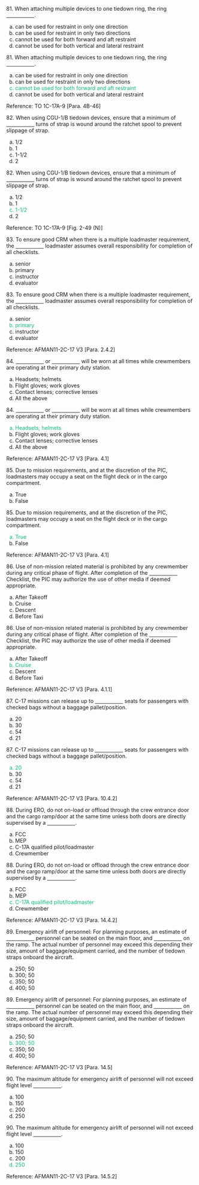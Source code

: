 <section data-auto-animate>
<p>81. When attaching multiple devices to one tiedown ring, the ring <span style="text-decoration: underline; white-space: pre;">                   </span>.</p>
<ol>
<li type="a">can be used for restraint in only one direction</li>
<li type="a">can be used for restraint in only two directions</li>
<li type="a">cannot be used for both forward and aft restraint</li>
<li type="a">cannot be used for both vertical and lateral restraint</li>
</ol>
</section>

<section>
<section data-auto-animate>
<p>81. When attaching multiple devices to one tiedown ring, the ring <span style="text-decoration: underline; white-space: pre;">                   </span>.</p>
<ol>
<li type="a">can be used for restraint in only one direction</li>
<li type="a">can be used for restraint in only two directions</li>
<li type="a" style="color: #10B981;">cannot be used for both forward and aft restraint</li>
<li type="a">cannot be used for both vertical and lateral restraint</li>
</ol>
</section>
<section>Reference: TO 1C-17A-9 [Para. 4B-46]</section>
</section>

<section data-auto-animate>
<p>82. When using CGU-1/B tiedown devices, ensure that a minimum of <span style="text-decoration: underline; white-space: pre;">                   </span> turns of strap is wound around the ratchet spool to prevent slippage of strap.</p>
<ol>
<li type="a">1/2</li>
<li type="a">1</li>
<li type="a">1-1/2</li>
<li type="a">2</li>
</ol>
</section>

<section>
<section data-auto-animate>
<p>82. When using CGU-1/B tiedown devices, ensure that a minimum of <span style="text-decoration: underline; white-space: pre;">                   </span> turns of strap is wound around the ratchet spool to prevent slippage of strap.</p>
<ol>
<li type="a">1/2</li>
<li type="a">1</li>
<li type="a" style="color: #10B981;">1-1/2</li>
<li type="a">2</li>
</ol>
</section>
<section>Reference: TO 1C-17A-9 [Fig. 2-49 (N)]</section>
</section>

<section data-auto-animate>
<p>83. To ensure good CRM when there is a multiple loadmaster requirement, the <span style="text-decoration: underline; white-space: pre;">                   </span> loadmaster assumes overall responsibility for completion of all checklists.</p>
<ol>
<li type="a">senior</li>
<li type="a">primary</li>
<li type="a">instructor</li>
<li type="a">evaluator</li>
</ol>
</section>

<section>
<section data-auto-animate>
<p>83. To ensure good CRM when there is a multiple loadmaster requirement, the <span style="text-decoration: underline; white-space: pre;">                   </span> loadmaster assumes overall responsibility for completion of all checklists.</p>
<ol>
<li type="a">senior</li>
<li type="a" style="color: #10B981;">primary</li>
<li type="a">instructor</li>
<li type="a">evaluator</li>
</ol>
</section>
<section>Reference: AFMAN11-2C-17 V3 [Para. 2.4.2]</section>
</section>

<section data-auto-animate>
<p>84. <span style="text-decoration: underline; white-space: pre;">                   </span> or <span style="text-decoration: underline; white-space: pre;">                   </span> will be worn at all times while crewmembers are operating at their primary duty station.</p>
<ol>
<li type="a">Headsets; helmets</li>
<li type="a">Flight gloves; work gloves</li>
<li type="a">Contact lenses; corrective lenses</li>
<li type="a">All the above</li>
</ol>
</section>

<section>
<section data-auto-animate>
<p>84. <span style="text-decoration: underline; white-space: pre;">                   </span> or <span style="text-decoration: underline; white-space: pre;">                   </span> will be worn at all times while crewmembers are operating at their primary duty station.</p>
<ol>
<li type="a" style="color: #10B981;">Headsets; helmets</li>
<li type="a">Flight gloves; work gloves</li>
<li type="a">Contact lenses; corrective lenses</li>
<li type="a">All the above</li>
</ol>
</section>
<section>Reference: AFMAN11-2C-17 V3 [Para. 4.1]</section>
</section>

<section data-auto-animate>
<p>85. Due to mission requirements, and at the discretion of the PIC, loadmasters may occupy a seat on the flight deck or in the cargo compartment.</p>
<ol>
<li type="a">True</li>
<li type="a">False</li>
</ol>
</section>

<section>
<section data-auto-animate>
<p>85. Due to mission requirements, and at the discretion of the PIC, loadmasters may occupy a seat on the flight deck or in the cargo compartment.</p>
<ol>
<li type="a" style="color: #10B981;">True</li>
<li type="a">False</li>
</ol>
</section>
<section>Reference: AFMAN11-2C-17 V3 [Para. 4.1]</section>
</section>

<section data-auto-animate>
<p>86. Use of non-mission related material is prohibited by any crewmember during any critical phase of flight. After completion of the <span style="text-decoration: underline; white-space: pre;">                   </span> Checklist, the PIC may authorize the use of other media if deemed appropriate.</p>
<ol>
<li type="a">After Takeoff</li>
<li type="a">Cruise</li>
<li type="a">Descent</li>
<li type="a">Before Taxi</li>
</ol>
</section>

<section>
<section data-auto-animate>
<p>86. Use of non-mission related material is prohibited by any crewmember during any critical phase of flight. After completion of the <span style="text-decoration: underline; white-space: pre;">                   </span> Checklist, the PIC may authorize the use of other media if deemed appropriate.</p>
<ol>
<li type="a">After Takeoff</li>
<li type="a" style="color: #10B981;">Cruise</li>
<li type="a">Descent</li>
<li type="a">Before Taxi</li>
</ol>
</section>
<section>Reference: AFMAN11-2C-17 V3 [Para. 4.1.1]</section>
</section>

<section data-auto-animate>
<p>87. C-17 missions can release up to <span style="text-decoration: underline; white-space: pre;">                   </span> seats for passengers with checked bags without a baggage pallet/position.</p>
<ol>
<li type="a">20</li>
<li type="a">30</li>
<li type="a">54</li>
<li type="a">21</li>
</ol>
</section>

<section>
<section data-auto-animate>
<p>87. C-17 missions can release up to <span style="text-decoration: underline; white-space: pre;">                   </span> seats for passengers with checked bags without a baggage pallet/position.</p>
<ol>
<li type="a" style="color: #10B981;">20</li>
<li type="a">30</li>
<li type="a">54</li>
<li type="a">21</li>
</ol>
</section>
<section>Reference: AFMAN11-2C-17 V3 [Para. 10.4.2]</section>
</section>

<section data-auto-animate>
<p>88. During ERO, do not on-load or offload through the crew entrance door and the cargo ramp/door at the same time unless both doors are directly supervised by a <span style="text-decoration: underline; white-space: pre;">                   </span>.</p>
<ol>
<li type="a">FCC</li>
<li type="a">MEP</li>
<li type="a">C-17A qualified pilot/loadmaster</li>
<li type="a">Crewmember</li>
</ol>
</section>

<section>
<section data-auto-animate>
<p>88. During ERO, do not on-load or offload through the crew entrance door and the cargo ramp/door at the same time unless both doors are directly supervised by a <span style="text-decoration: underline; white-space: pre;">                   </span>.</p>
<ol>
<li type="a">FCC</li>
<li type="a">MEP</li>
<li type="a" style="color: #10B981;">C-17A qualified pilot/loadmaster</li>
<li type="a">Crewmember</li>
</ol>
</section>
<section>Reference: AFMAN11-2C-17 V3 [Para. 14.4.2]</section>
</section>

<section data-auto-animate>
<p>89. Emergency airlift of personnel: For planning purposes, an estimate of <span style="text-decoration: underline; white-space: pre;">                   </span> personnel can be seated on the main floor, and <span style="text-decoration: underline; white-space: pre;">                   </span> on the ramp. The actual number of personnel may exceed this depending their size, amount of baggage/equipment carried, and the number of tiedown straps onboard the aircraft.</p>
<ol>
<li type="a">250; 50</li>
<li type="a">300; 50</li>
<li type="a">350; 50</li>
<li type="a">400; 50</li>
</ol>
</section>

<section>
<section data-auto-animate>
<p>89. Emergency airlift of personnel: For planning purposes, an estimate of <span style="text-decoration: underline; white-space: pre;">                   </span> personnel can be seated on the main floor, and <span style="text-decoration: underline; white-space: pre;">                   </span> on the ramp. The actual number of personnel may exceed this depending their size, amount of baggage/equipment carried, and the number of tiedown straps onboard the aircraft.</p>
<ol>
<li type="a">250; 50</li>
<li type="a" style="color: #10B981;">300; 50</li>
<li type="a">350; 50</li>
<li type="a">400; 50</li>
</ol>
</section>
<section>Reference: AFMAN11-2C-17 V3 [Para. 14.5]</section>
</section>

<section data-auto-animate>
<p>90. The maximum altitude for emergency airlift of personnel will not exceed flight level <span style="text-decoration: underline; white-space: pre;">                   </span>.</p>
<ol>
<li type="a">100</li>
<li type="a">150</li>
<li type="a">200</li>
<li type="a">250</li>
</ol>
</section>

<section>
<section data-auto-animate>
<p>90. The maximum altitude for emergency airlift of personnel will not exceed flight level <span style="text-decoration: underline; white-space: pre;">                   </span>.</p>
<ol>
<li type="a">100</li>
<li type="a">150</li>
<li type="a">200</li>
<li type="a" style="color: #10B981;">250</li>
</ol>
</section>
<section>Reference: AFMAN11-2C-17 V3 [Para. 14.5.2]</section>
</section>
